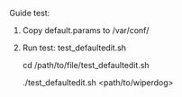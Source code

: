 Guide test:

1. Copy default.params to <wiperdog>/var/conf/

2. Run test: test_defaultedit.sh

	cd /path/to/file/test_defaultedit.sh
	
	./test_defaultedit.sh <path/to/wiperdog>
